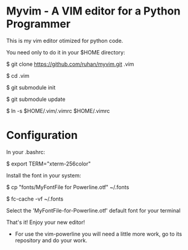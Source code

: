 Myvim - A VIM editor for a Python Programmer
=====

This is my vim editor otimized for python code.

You need only to do it in your $HOME directory:

$ git clone https://github.com/ruhan/myvim.git .vim

$ cd .vim

$ git submodule init

$ git submodule update

$ ln -s $HOME/.vim/.vimrc $HOME/.vimrc


Configuration
=============

In your .bashrc:

$ export TERM="xterm-256color"

Install the font in your system:

$ cp "fonts/MyFontFile for Powerline.otf" ~/.fonts

$ fc-cache -vf ~/.fonts

Select the 'MyFontFile-for-Powerline.otf' default font for your terminal


That's it! Enjoy your new editor!

* For use the vim-powerline you will need a little more work, go to 
its repository and do your work.
